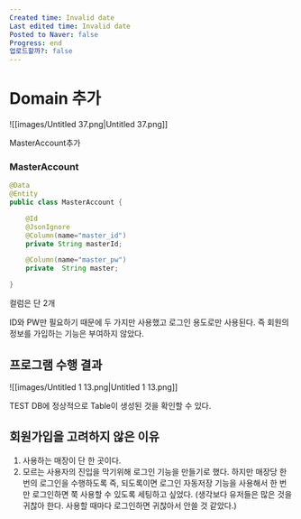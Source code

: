 ```yaml
---
Created time: Invalid date
Last edited time: Invalid date
Posted to Naver: false
Progress: end
업로드할까?: false
---
```

# Domain 추가

![[images/Untitled 37.png|Untitled 37.png]]

MasterAccount추가

  

### MasterAccount

```Java
@Data
@Entity
public class MasterAccount {

    @Id
    @JsonIgnore
    @Column(name="master_id")
    private String masterId;

    @Column(name="master_pw")
    private  String master;

}
```

컬럼은 단 2개

ID와 PW만 필요하기 때문에 두 가지만 사용했고 로그인 용도로만 사용된다. 즉 회원의 정보를 가입하는 기능은 부여하지 않았다.

  

## 프로그램 수행 결과

![[images/Untitled 1 13.png|Untitled 1 13.png]]

TEST DB에 정상적으로 Table이 생성된 것을 확인할 수 있다.

  

## 회원가입을 고려하지 않은 이유

1. 사용하는 매장이 단 한 곳이다.
2. 모르는 사용자의 진입을 막기위해 로그인 기능을 만들기로 했다. 하지만 매장당 한 번의 로그인을 수행하도록 즉, 되도록이면 로그인 자동저장 기능을 사용해서 한 번만 로그인하면 쭉 사용할 수 있도록 세팅하고 싶었다. (생각보다 유저들은 많은 것을 귀찮아 한다. 사용할 때마다 로그인하면 귀찮아서 안쓸 것 같았다.)